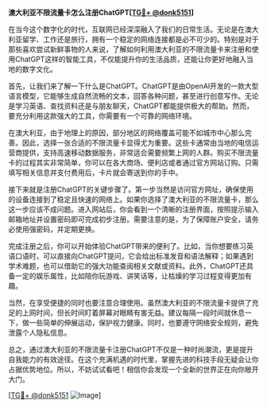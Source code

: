 **澳大利亚不限流量卡怎么注册ChatGPT[[TG💪+ @donk5151](https://t.me/s/donk5151)]**

在当今这个数字化的时代，互联网已经深深融入了我们的日常生活。无论是在澳大利亚留学、工作还是旅行，拥有一个稳定的网络连接都是必不可少的。特别是对于那些喜欢尝试新鲜事物的人来说，了解如何利用澳大利亚的不限流量卡来注册和使用ChatGPT这样的智能工具，不仅能提升你的生活品质，还能让你更好地融入当地的数字文化。

首先，让我们来了解一下什么是ChatGPT。ChatGPT是由OpenAI开发的一款大型语言模型，它能够生成自然流畅的文本，回答各种问题，甚至进行创意写作。无论是学习英语、查找资料还是与朋友聊天，ChatGPT都能提供极大的帮助。然而，要充分利用这款强大的工具，你需要有一个可靠的网络环境。

在澳大利亚，由于地理上的原因，部分地区的网络覆盖可能不如城市中心那么完善。因此，选择一张合适的不限流量卡显得尤为重要。这些卡通常由当地的电信运营商提供，支持高速移动数据服务，非常适合需要频繁上网的人群。购买不限流量卡的过程其实非常简单，你可以在各大商场、便利店或者通过官方网站订购。只需填写相关信息并支付费用后，卡片就会寄送到你的手中。

接下来就是注册ChatGPT的关键步骤了。第一步当然是访问官方网址，确保使用的设备连接到了稳定且快速的网络上。如果你选择了澳大利亚的不限流量卡，那么这一步应该不成问题。进入网站后，你会看到一个清晰的注册界面，按照提示输入邮箱地址并设置密码即可完成初步注册。需要注意的是，为了保障账户安全，请务必使用强密码，并定期更换。

完成注册之后，你可以开始体验ChatGPT带来的便利了。比如，当你想要练习英语口语时，可以直接向ChatGPT提问，它会给出标准发音和语法解释；如果遇到学术难题，也可以借助它的强大功能查阅相关文献或资料。此外，ChatGPT还具备一定的娱乐属性，比如陪你玩游戏、讲笑话等，让枯燥的学习过程变得更加有趣。

当然，在享受便捷的同时也要注意合理使用。虽然澳大利亚的不限流量卡提供了充足的上网时间，但长时间盯着屏幕对眼睛有害无益。建议每隔一段时间就休息一下，做一些简单的伸展运动，保护视力健康。同时，也要遵守网络安全规则，避免泄露个人隐私信息。

总之，通过澳大利亚的不限流量卡注册ChatGPT不仅是一种时尚潮流，更是提升自我能力的有效途径。在这个充满机遇的时代里，掌握先进的科技手段无疑会让你占据优势地位。所以，不妨试试看吧！相信你会发现一个全新的世界正在向你敞开大门。

[[TG💪+ @donk5151](https://t.me/s/donk5151) ![Image](https://i.postimg.cc/rwNCRYN7/Snipaste-2025-04-30-17-27-05.png)]